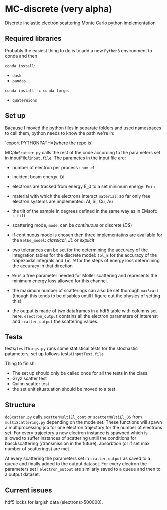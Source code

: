 # MC-discrete (very alpha)

Discrete inelastic electron scattering Monte Carlo python implementation

## Required libraries

Probably the easiest thing to do is to add a new `Python3` environment to conda and then

`conda install`:
* `dask`
* `pandas`

`conda install -c conda forge`:
* `quaternions`


## Set up
Bacause I moved the python files in separate folders and used namespaces to call them, python needs to know the path we're in:

`export PYTHONPATH=[where the repo is]


MC/`doScatter.py` calls the rest of the code according to the parameters set in inputFile/`input.file`. The parametes in the input file are:
* number of electron per process : `num_el`
* incident beam energy: `E0`
* electrons are tracked from energy E_0 to a set minimum energy: `Emin`
* material with which the electrons interact `material`; so far only free electron systems are implemented: Al, Si, Cu, Au
* the tilt of the sample in degrees defined in the same way as in EMsoft: `s_tilt`
* scattering mode, `mode`, can be _continuous_ or discrete (_DS_)
* if continuous mode is chosen then three implementatins are available for the `Bethe_model`: _classical_, _JL_ or _explicit_

* two tolerances can be set for the determining the accuracy of the integration tables for the discrete model: `tol_E` for the accuracy of the trapezoidal  integrals and `tol_W` for the steps of energy loss determining the accuracy in that direction
* `Wc` is a free parameter needed for Moller scattering and represents the minimum energy loss allowed for this channel.

* the maximum number of scatterings can also be set thorough `maxScatt` (though this tends to be disables untill I figure out the physics of setting this)

* the output is made of two dataframes in a hdf5 table with columns set here. `electron_output` contains all the electron parameters of interenst and `scatter_output` the scattering values.




## Tests

tests/`testThings.py` runs some statistical tests for the stochastic patameters, set up follows tests/`inputTest.file`

Thing to finish:
* The set up should only be called once for all the tests in the class.
* Gryz scatter test
* Quinn scatter test
* the set unit situatuation should be moved to a test

## Structure
`doScatter.py` calls `scatterMultiEl_cont` or `scatterMultiEl_DS` from `multiScattering.py` depending on the mode set. These functions will spawn a multiprocessing job for one electron trajectory for the number of electrons set. For every trajectory a new electron instance is spawned which is allowed to suffer instances of scattering untill the conditions for basckscattering (/transmission in the future), absorbtion (or if set max number of scatterings) are met.

At every scattering the parameters set in `scatter_output` as saved to a queue and finally added to the output dataset.
For every electron the parameters set i `electron_output` are similarly saved to a queue and then to a output dataset.

## Current issues
hdf5 locks for largish data (electrons>500000).  
